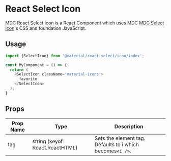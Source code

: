 # React Select Icon

MDC React Select Icon is a React Component which uses MDC [MDC Select Icon](https://github.com/material-components/material-components-web/tree/master/packages/mdc-select/icon/)'s CSS and foundation JavaScript.

## Usage

```js
import {SelectIcon} from '@material/react-select/icon/index';

const MyComponent = () => {
  return (
    <SelectIcon className='material-icons'>
      favorite
    </SelectIcon>
  );
}
```

## Props

Prop Name | Type | Description
--- | --- | ---
tag | string (keyof React.ReactHTML) | Sets the element tag. Defaults to i which becomes`<i />`.
